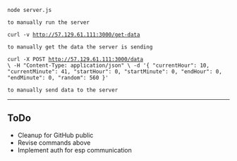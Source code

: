 <code>node server.js</code>

    to manually run the server

<code>curl -v http://57.129.61.111:3000/get-data</code>

    to manually get the data the server is sending

<code>curl -X POST http://57.129.61.111:3000/data \ -H "Content-Type: application/json" \ 
-d '{
  "currentHour": 10,
  "currentMinute": 41,
  "startHour": 0,
  "startMinute": 0,
  "endHour": 0,
  "endMinute": 0,
  "random": 560
}'</code>

    to manually send data to the server

***

## ToDo
- Cleanup for GitHub public
- Revise commands above
- Implement auth for esp communication
